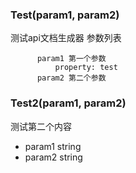 ### Test(param1, param2) 
测试api文档生成器
参数列表
```
      param1 第一个参数
          property: test
      param2 第二个参数
```

### Test2(param1, param2) 
测试第二个内容
* param1 string
* param2 string
